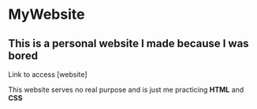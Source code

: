 # MyWebsite
## This is a personal website I made because I was bored

Link to access [website]

This website serves no real purpose and is just me practicing **HTML** and **CSS**